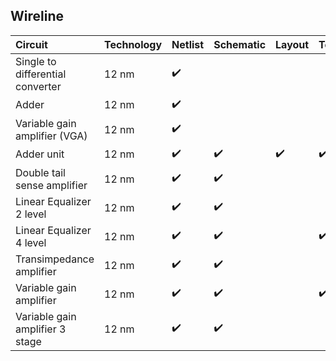 ## **Wireline**

Circuit | Technology | Netlist | Schematic | Layout | Testbench | Constraints | ALIGN |
:------ | :--------- | :---- | :------ | :-------- | :----- | :-------- | :---------- |
Single to differential converter | 12 nm | :heavy_check_mark: |  |  |  |  |  |
Adder | 12 nm | :heavy_check_mark: |  |  |  |  |  |
Variable gain amplifier (VGA) | 12 nm | :heavy_check_mark: |  |  |  |  |  |
Adder unit | 12 nm | :heavy_check_mark: | :heavy_check_mark: | :heavy_check_mark: | :heavy_check_mark: |  | :heavy_check_mark: |
Double tail sense amplifier | 12 nm | :heavy_check_mark: | :heavy_check_mark: |  |  |  | :heavy_check_mark: |
Linear Equalizer 2 level| 12 nm | :heavy_check_mark: | :heavy_check_mark: |  |  |  | :heavy_check_mark: |
Linear Equalizer 4 level | 12 nm | :heavy_check_mark: | :heavy_check_mark: |  | :heavy_check_mark: |  | :heavy_check_mark: |
Transimpedance amplifier | 12 nm | :heavy_check_mark: | :heavy_check_mark: |  |  |  | :heavy_check_mark: |
Variable gain amplifier | 12 nm | :heavy_check_mark: | :heavy_check_mark: |  | :heavy_check_mark: |  | :heavy_check_mark: |
Variable gain amplifier 3 stage | 12 nm | :heavy_check_mark: | :heavy_check_mark: |  |  |  | :heavy_check_mark: |
